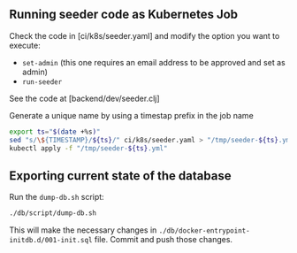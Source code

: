 ## Running seeder code as Kubernetes Job

Check the code in [ci/k8s/seeder.yaml] and modify the option you want to execute:

* `set-admin` (this one requires an email address to be approved and set as admin)
* `run-seeder`

See the code at [backend/dev/seeder.clj]

Generate a unique name by using a timestap prefix in the job name

```bash
export ts="$(date +%s)"
sed "s/\${TIMESTAMP}/${ts}/" ci/k8s/seeder.yaml > "/tmp/seeder-${ts}.yml";
kubectl apply -f "/tmp/seeder-${ts}.yml"
```

## Exporting current state of the database

Run the `dump-db.sh` script:

```bash
./db/script/dump-db.sh
```

This will make the necessary changes in `./db/docker-entrypoint-initdb.d/001-init.sql` file. Commit
and push those changes.
